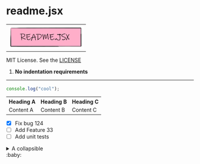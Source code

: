 # readme.jsx

<table ><tr ><td ><img src="https://raw.githubusercontent.com/solidsnail/readme.jsx/refs/heads/main/assets/logo.png" width="200px" /></td></tr></table>

MIT License. See the [LICENSE](./LICENSE)

1. **No indentation requirements**

---

```js
console.log("cool");
```

<table ><tr ><th >Heading A</th><th >Heading B</th><th >Heading C</th></tr><tr ><td >Content A</td><td >Content B</td><td >Content C</td></tr></table>

- [x] Fix bug 124
- [ ] Add Feature 33
- [ ] Add unit tests
<details ><summary >A collapsible</summary><kbd >Ctrl + L</kbd>
<kbd >Ctrl + S</kbd>
<kbd >Ctrl + F</kbd></details>
:baby:
